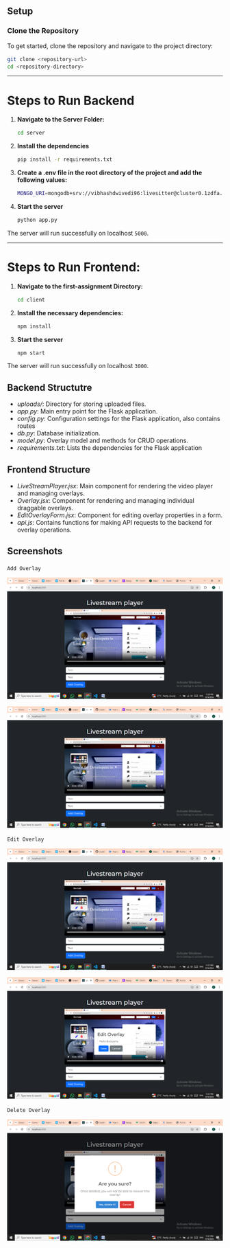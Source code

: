 ## Setup

### Clone the Repository

To get started, clone the repository and navigate to the project directory:

  ```sh
  git clone <repository-url>
  cd <repository-directory>
  ```
---
# Steps to Run Backend

1. **Navigate to the Server Folder:**
    ```sh
    cd server
    ```

2.  **Install the dependencies**
    ```sh
    pip install -r requirements.txt
    ``` 

3. **Create a .env file in the root directory of the project and add the following values:**
 
    ```sh
    MONGO_URI=mongodb+srv://vibhashdwivedi96:livesitter@cluster0.1zdfa.mongodb.net/Livesitter?retryWrites=true&w=majority&appName=Cluster0
    ```
4. **Start the server**
    ```sh
    python app.py
    ```
The server will run successfully on localhost `5000`. 

---

# Steps to Run Frontend:

1. **Navigate to the first-assignment Directory:**
    ```sh
    cd client
    ```
2. **Install the necessary dependencies:**
    ```sh
    npm install
    ```

3. **Start the server**
    ```sh
    npm start
    ```
The server will run successfully on localhost `3000`.

## Backend Structutre

- *uploads/*: Directory for storing uploaded files.
- *app.py*: Main entry point for the Flask application.
- *config.py*: Configuration settings for the Flask application, also contains routes
- *db.py*: Database initialization.
- *model.py*: Overlay model and methods for CRUD operations.
- *requirements.txt*: Lists the dependencies for the Flask application

## Frontend Structure

- *LiveStreamPlayer.jsx*: Main component for rendering the video player and managing overlays.
- *Overlay.jsx*: Component for rendering and managing individual draggable overlays.
- *EditOverlayForm.jsx*: Component for editing overlay properties in a form.
- *api.js*: Contains functions for making API requests to the backend for overlay operations.

## Screenshots

`Add Overlay`

![](https://github.com/VibhashDwivedi/LiveSitter/blob/main/screenshots/Screenshot%20(359).png?raw=true)

![](https://github.com/VibhashDwivedi/LiveSitter/blob/main/screenshots/Screenshot%20(360).png?raw=true)

`Edit Overlay`

![](https://github.com/VibhashDwivedi/LiveSitter/blob/main/screenshots/Screenshot%20(362).png?raw=true)

![](https://github.com/VibhashDwivedi/LiveSitter/blob/main/screenshots/Screenshot%20(363).png?raw=true)

`Delete Overlay`

![](https://github.com/VibhashDwivedi/LiveSitter/blob/main/screenshots/Screenshot%20(364).png?raw=true)





    


